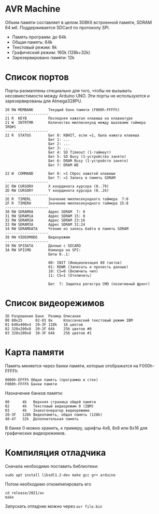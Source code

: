 # AVR Machine

Объем памяти составляет в целом 308Кб встроенной памяти, SDRAM 64 мб.
Поддерживается SDCard по протоколу SPI.

* Память программ: до 64k
* Общая память: 64k
* Текстовый режим: 8k
* Графический режим: 160k (128k+32k)
* Зарезервировано памяти: 12k

# Список портов

Порты размаплены специально для того, чтобы не вызывать несовместимости
между Arduino UNO. Эти порты не используются и зарезервированы для
Atmega328PU.

```
20 RW MEMBANK       Текущий банк памяти (F000h-FFFFh)
--------------------
21 R  KEYB          Последняя нажатая клавиша на клавиатуре
21 W  INTRTMR       Количество миллисекунд между вызовами таймера IRQ#1
--------------------
22 R  STATUS        Бит 0: KBHIT, если =1, была нажата клавиша
                    Бит 1: ...
                    Бит 2: ...
                    Бит 3: ...
                    Бит 4: SD Timeout (1-таймаут)
                    Бит 5: SD Busy (1-устройство занято)
                    Бит 6: DRAM Busy (1-устройсто занято)
                    Бит 7: DRAM WE

22 W  COMMAND       Бит 0: =1 Сброс нажатой клавиши
                    Бит 7: =1 Запись в память SDRAM
--------------------
2C RW CURSORX       X координата курсора (0..79)
2D RW CURSORY       Y координата курсора (0..24)
--------------------
2E R  TIMERL        Значение миллисекундного таймера  7:0
2F R  TIMERH        Значение миллисекундного таймера 15:8
--------------------
30 RW SDRAM0A       Адрес SDRAM  7: 0
31 RW SDRAM1A       Адрес SDRAM 15: 8
32 RW SDRAM2A       Адрес SDRAM 23:16
33 RW SDRAM3A       Адрес SDRAM 31:24
34 RW SDRAMDATA     Чтение из запись байта в память SDRAM
--------------------
38 RW VIDEOMODE     Видеорежим
--------------------
39 RW SPIDATA       Данные с SDCARD
3A RW SPICMD        Команда на SPI:
                    Биты 0..1:

                    00: INIT (Инициализация 80 тактов)
                    01: RDWR (Записать и прочесть данные)
                    10: CS=0 (Включить чип)
                    11: CS=1 (Отключить)

                    Бит  7: Защелка регистра CMD (позитивный фронт)
```

# Список видеорежимов
```
ID Разрешение Банк  Размер Описание
00 80x25      02-03 8к     Классический текстовый режим IBM
01 640x400x4  20-3F 128k   16 цветов
02 320x200x8  20-2F 64k    256 цветов #0
03 320x200x8  30-3F 64k    256 цветов #1
```

# Карта памяти

Память меняется через банки памяти, которые отображатся на F000h-FFFFh

```
0000h-EFFFh Общая память (программа и стек)
F000h-FFFFh Банки памяти
```

Назначение банков памяти:

```
00      4k   Верхняя страница общей памяти
02      4k   Текстовый видеорежим 0 (IBM)
03      4k   Знакогенератор видеорежима
20-3F   128k Видеопамять, общая память (128k)
40-47   32k  Дополнительная память
```

В банке 0 можно хранить, к примеру, шрифты 4x8, 8x8 или 8x16 для графических
видеорежимов.

# Компиляция отладчика

Сначала необходимо поставить библиотеки:
```
sudo apt install libsdl1.2-dev make gcc g++ arduino
```
Потом необходимо откомпилировать его
```
cd release/2021/av
make
```
Запускать отладчик можно через `avr file.bin`
